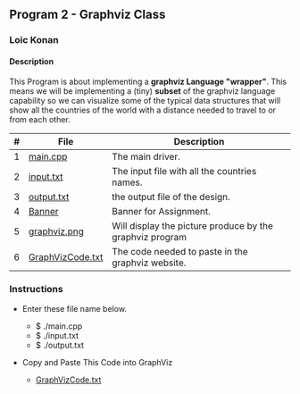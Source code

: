 ## Program 2 - Graphviz Class

### Loic Konan

#### Description

This Program is about implementing a **graphviz Language "wrapper"**.
This means we will be implementing a (tiny) **subset** of the graphviz language capability so we can visualize some of the typical data structures that will show all the countries of the world with a distance needed to travel to or from each other.

|   #   | File                                 | Description                                              |
| :---: | ------------------------------------ | -------------------------------------------------------- |
|   1   | [main.cpp](main.cpp)                 | The main driver.                                         |
|   2   | [input.txt](input.txt)               | The input file with all the countries names.             |
|   3   | [output.txt](output.txt)             | the output file of the design.                           |
|   4   | [Banner](Banner)                     | Banner for Assignment.                                   |
|   5   | [graphviz.png](graphviz.png)         | Will display the picture produce by the graphviz program |
|   6   | [GraphVizCode.txt](GraphVizCode.txt) | The code needed to paste in the graphviz website.        |

### Instructions

- Enter these file name below.
  - $ ./main.cpp
  - $ ./input.txt
  - $ ./output.txt

- Copy and Paste This Code into GraphViz
  - [GraphVizCode.txt](GraphVizCode.txt)
